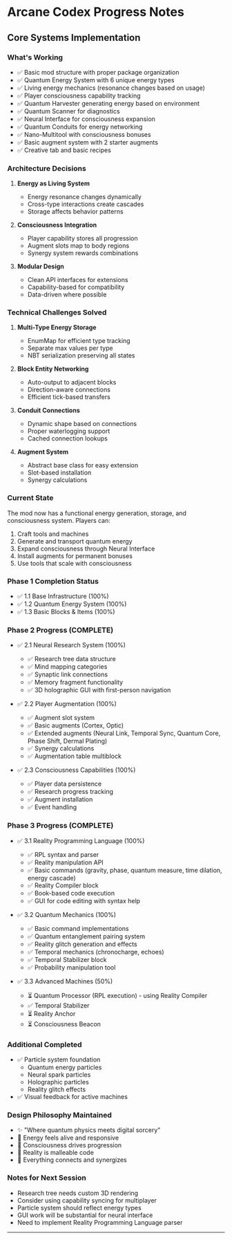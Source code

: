 # Arcane Codex Progress Notes

## Core Systems Implementation

### What's Working
- ✅ Basic mod structure with proper package organization
- ✅ Quantum Energy System with 6 unique energy types
- ✅ Living energy mechanics (resonance changes based on usage)
- ✅ Player consciousness capability tracking
- ✅ Quantum Harvester generating energy based on environment
- ✅ Quantum Scanner for diagnostics
- ✅ Neural Interface for consciousness expansion
- ✅ Quantum Conduits for energy networking
- ✅ Nano-Multitool with consciousness bonuses
- ✅ Basic augment system with 2 starter augments
- ✅ Creative tab and basic recipes

### Architecture Decisions

1. **Energy as Living System**
   - Energy resonance changes dynamically
   - Cross-type interactions create cascades
   - Storage affects behavior patterns

2. **Consciousness Integration**
   - Player capability stores all progression
   - Augment slots map to body regions
   - Synergy system rewards combinations

3. **Modular Design**
   - Clean API interfaces for extensions
   - Capability-based for compatibility
   - Data-driven where possible

### Technical Challenges Solved

1. **Multi-Type Energy Storage**
   - EnumMap for efficient type tracking
   - Separate max values per type
   - NBT serialization preserving all states

2. **Block Entity Networking**
   - Auto-output to adjacent blocks
   - Direction-aware connections
   - Efficient tick-based transfers

3. **Conduit Connections**
   - Dynamic shape based on connections
   - Proper waterlogging support
   - Cached connection lookups

4. **Augment System**
   - Abstract base class for easy extension
   - Slot-based installation
   - Synergy calculations

### Current State
The mod now has a functional energy generation, storage, and consciousness system. Players can:
1. Craft tools and machines
2. Generate and transport quantum energy
3. Expand consciousness through Neural Interface
4. Install augments for permanent bonuses
5. Use tools that scale with consciousness

### Phase 1 Completion Status
- ✅ 1.1 Base Infrastructure (100%)
- ✅ 1.2 Quantum Energy System (100%)
- ✅ 1.3 Basic Blocks & Items (100%)

### Phase 2 Progress (COMPLETE)
- ✅ 2.1 Neural Research System (100%)
  - ✅ Research tree data structure
  - ✅ Mind mapping categories
  - ✅ Synaptic link connections
  - ✅ Memory fragment functionality
  - ✅ 3D holographic GUI with first-person navigation

- ✅ 2.2 Player Augmentation (100%)
  - ✅ Augment slot system
  - ✅ Basic augments (Cortex, Optic)
  - ✅ Extended augments (Neural Link, Temporal Sync, Quantum Core, Phase Shift, Dermal Plating)
  - ✅ Synergy calculations
  - ✅ Augmentation table multiblock

- ✅ 2.3 Consciousness Capabilities (100%)
  - ✅ Player data persistence
  - ✅ Research progress tracking
  - ✅ Augment installation
  - ✅ Event handling

### Phase 3 Progress (COMPLETE)
- ✅ 3.1 Reality Programming Language (100%)
  - ✅ RPL syntax and parser
  - ✅ Reality manipulation API
  - ✅ Basic commands (gravity, phase, quantum measure, time dilation, energy cascade)
  - ✅ Reality Compiler block
  - ✅ Book-based code execution
  - ✅ GUI for code editing with syntax help

- ✅ 3.2 Quantum Mechanics (100%)
  - ✅ Basic command implementations
  - ✅ Quantum entanglement pairing system
  - ✅ Reality glitch generation and effects
  - ✅ Temporal mechanics (chronocharge, echoes)
  - ✅ Temporal Stabilizer block
  - ✅ Probability manipulation tool

- ✅ 3.3 Advanced Machines (50%)
  - ⏳ Quantum Processor (RPL execution) - using Reality Compiler
  - ✅ Temporal Stabilizer
  - ⏳ Reality Anchor
  - ⏳ Consciousness Beacon

### Additional Completed
- ✅ Particle system foundation
  - Quantum energy particles
  - Neural spark particles
  - Holographic particles
  - Reality glitch effects
- ✅ Visual feedback for active machines

### Design Philosophy Maintained
- ✨ "Where quantum physics meets digital sorcery"
- 🔮 Energy feels alive and responsive
- 🧠 Consciousness drives progression
- 🌌 Reality is malleable code
- 🔗 Everything connects and synergizes

### Notes for Next Session
- Research tree needs custom 3D rendering
- Consider using capability syncing for multiplayer
- Particle system should reflect energy types
- GUI work will be substantial for neural interface
- Need to implement Reality Programming Language parser

---